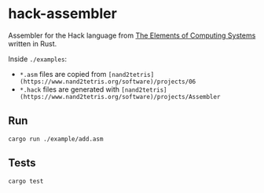 # hack-assembler

Assembler for the Hack language from [The Elements of Computing Systems](https://mitpress.mit.edu/books/elements-computing-systems) written in Rust.

Inside `./examples`:

- `*.asm` files are copied from `[nand2tetris](https://www.nand2tetris.org/software)/projects/06`
- `*.hack` files are generated with `[nand2tetris](https://www.nand2tetris.org/software)/projects/Assembler`

## Run

```
cargo run ./example/add.asm
```

## Tests

```
cargo test
```
